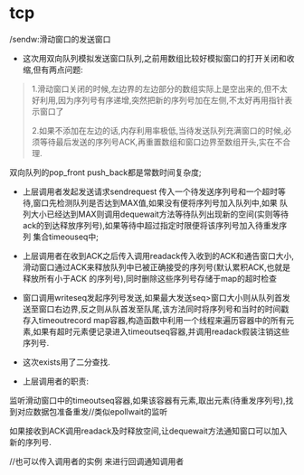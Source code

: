 # tcp
/sendw:滑动窗口的发送窗口

* 这次用双向队列模拟发送窗口队列,之前用数组比较好模拟窗口的打开关闭和收缩,但有两点问题:

> 1.滑动窗口关闭的时候,左边界的左边部分的数组实际上是空出来的,但不太好利用,因为序列号有序递增,突然把新的序列号加在左侧,不太好再用指针表示窗口了
>
> 2.如果不添加在左边的话,内存利用率极低,当待发送队列充满窗口的时候,必须等待最后发送的序列号ACK,再重置数组和窗口边界至数组开头,实在不合理.

双向队列的pop_front push_back都是常数时间复杂度;

* 上层调用者发起发送请求sendrequest 传入一个待发送序列号和一个超时等待,窗口先检测队列是否达到MAX值,如果没有便将序列号加入队列中,如果
队列大小已经达到MAX则调用dequewait方法等待队列出现新的空间(实则等待ack的到达释放序列号),如果等待中超过指定时限便将该序列号加入待重发序列
集合timeouseq中;

* 上层调用者在收到ACK之后传入调用readack传入收到的ACK和通告窗口大小,滑动窗口通过ACK来释放队列中已被正确接受的序列号(默认累积ACK,也就是释放所有小于ACK
的序列号),同时删除这些序列号存储于map的超时检查

* 窗口调用writeseq发起序列号发送,如果最大发送seq>窗口大小则从队列首发送至窗口右边界,反之则从队首发至队尾,该方法同时将序列号和当时的时间戳存入timeoutrecord map容器,构造函数中利用一个线程来遍历容器中的所有元素,如果有超时元素便记录进入timeoutseq容器,并调用readack假装注销这些序列号.

* 这次exists用了二分查找.

* 上层调用者的职责:

监听滑动窗口中的timeoutseq容器,如果该容器有元素,取出元素(待重发序列号),找到对应数据包准备重发//类似epollwait的监听

如果接收到ACK调用readack及时释放空间,让dequewait方法通知窗口可以加入新的序列号.

//也可以传入调用者的实例 来进行回调通知调用者
